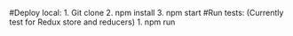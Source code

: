 #Deploy local:
    1. Git clone
    2. npm install
    3. npm start
#Run tests: (Currently test for Redux store and reducers)
    1. npm run 
